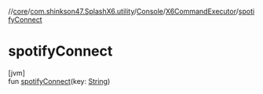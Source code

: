 //[core](../../../../index.md)/[com.shinkson47.SplashX6.utility](../../index.md)/[Console](../index.md)/[X6CommandExecutor](index.md)/[spotifyConnect](spotify-connect.md)

# spotifyConnect

[jvm]\
fun [spotifyConnect](spotify-connect.md)(key: [String](https://kotlinlang.org/api/latest/jvm/stdlib/kotlin/-string/index.html))
